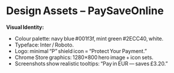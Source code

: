 # Design Assets – PaySaveOnline

**Visual Identity:**
- Colour palette: navy blue #001f3f, mint green #2ECC40, white.  
- Typeface: Inter / Roboto.  
- Logo: minimal “P” shield icon = “Protect Your Payment.”  
- Chrome Store graphics: 1280×800 hero image + icon sets.  
- Screenshots show realistic tooltips: “Pay in EUR — saves £3.20.”